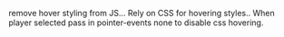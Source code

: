 remove hover styling from  JS... Rely on CSS for hovering styles.. When player selected pass in pointer-events none to disable css  hovering.